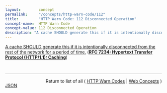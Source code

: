 ```yaml
---
layout:        concept
permalink:     "/concepts/http-warn-code/112"
title:         "HTTP Warn Code: 112 Disconnected Operation"
concept-name:  HTTP Warn Code
concept-value: 112 Disconnected Operation
description: "A cache SHOULD generate this if it is intentionally disconnected from the rest of the network for a period of time."
---
```


[A cache SHOULD generate this if it is intentionally disconnected from the rest of the network for a period of time.](https://datatracker.ietf.org/doc/html/rfc7234#section-5.5.3 "Read documentation for HTTP Warn Code &#34;112&#34;") (**[RFC 7234: Hypertext Transfer Protocol (HTTP/1.1): Caching](/specs/IETF/RFC/7234 "The Hypertext Transfer Protocol (HTTP) is an application-level protocol for distributed, collaborative, hypertext information systems. This document defines requirements on HTTP caches and the associated header fields that control cache behavior or indicate cacheable response messages.")**)

<br/>
<hr/>

<p style="float : left"><a href="./112.json" title="JSON representing this particular Web Concept value">JSON</a></p>
<p style="text-align: right">Return to list of all ( <a href="../http-warn-code/">HTTP Warn Codes</a> | <a href="../">Web Concepts</a> )</p>
